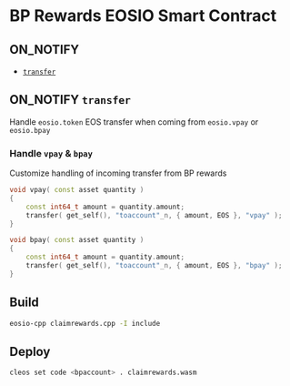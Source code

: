# BP Rewards EOSIO Smart Contract

## ON_NOTIFY

- [`transfer`](#on-notify-transfer)

## ON_NOTIFY `transfer`

Handle `eosio.token` EOS transfer when coming from `eosio.vpay` or `eosio.bpay`

### Handle `vpay` & `bpay`

Customize handling of incoming transfer from BP rewards

```c++
void vpay( const asset quantity )
{
    const int64_t amount = quantity.amount;
    transfer( get_self(), "toaccount"_n, { amount, EOS }, "vpay" );
}

void bpay( const asset quantity )
{
    const int64_t amount = quantity.amount;
    transfer( get_self(), "toaccount"_n, { amount, EOS }, "bpay" );
}
```

## Build

```bash
eosio-cpp claimrewards.cpp -I include
```

## Deploy

```bash
cleos set code <bpaccount> . claimrewards.wasm
```